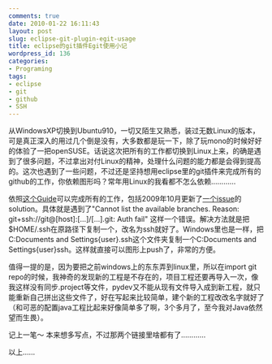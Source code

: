 ```yaml
---
comments: true
date: 2010-01-22 16:11:43
layout: post
slug: eclipse-git-plugin-egit-usage
title: eclipse的git插件Egit使用小记
wordpress_id: 136
categories:
- Programing
tags:
- eclipse
- git
- github
- SSH
---
```


从WindowsXP切换到Ubuntu910，一切又陌生又熟悉，装过无数Linux的版本，可是真正深入的用过几个倒是没有，大多数都是玩一下，除了玩mono的时候好好的体验了一把openSUSE。话说这次把所有的工作都切换到Linux上来，的确是遇到了很多问题，不过拿出对付Linux的精神，处理什么问题的能力都是会得到提高的。这次也遇到了一些问题，不过还是坚持想用eclipse里的git插件来完成所有的github的工作，你依赖图形吗？常年用Linux的我看都不怎么依赖…………




依照[这个Guide](http://github.com/guides/using-the-egit-eclipse-plugin-with-github)可以完成所有的工作，包括2009年10月更新了[一个issue](http://code.google.com/p/egit/issues/detail?id=104)的solution。具体就是遇到了"Cannot list the available branches. Reason: git+ssh://git@[host]:[...]/[...].git: Auth fail" 这样一个错误。解决方法就是把$HOME/.ssh在原路径下复制一个，改名为ssh就好了。Windows里也是一样，把C:Documents and Settings{user}.ssh这个文件夹复制一个C:Documents and Settings{user}ssh。这样就直接可以图形上push了，非常的方便。




值得一提的是，因为要把之前windows上的东东弄到linux里，所以在import git repo的时候，我神奇的发现新的工程是不存在的，项目工程还要再导入一次，像我这样没有同步.project等文件，pydev又不能从现有文件导入成到新工程，就只能重新自己拼出这些文件了，好在写起来比较简单，建个新的工程改改名字就好了（和可恶的配置java工程比起来好像简单多了啊，3个多月了，至今我对Java依然望而生畏）。




记上一笔～ 本来想多写点，不过那两个链接里啥都有了…………




以上……



